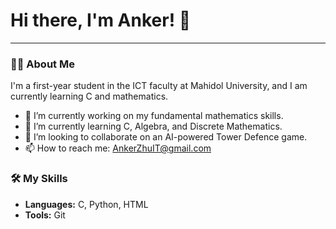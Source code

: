 # Hi there, I'm Anker! 👋

---

### 👨‍💻 About Me
I'm a first-year student in the ICT faculty at Mahidol University, and I am currently learning C and mathematics.

- 🔭 I’m currently working on my fundamental mathematics skills.
- 🌱 I’m currently learning C, Algebra, and Discrete Mathematics.
- 👯 I’m looking to collaborate on an AI-powered Tower Defence game.
- 📫 How to reach me: [AnkerZhuIT@gmail.com](mailto:AnkerZhuIT@gmail.com)

### 🛠️ My Skills
- **Languages:** C, Python, HTML
- **Tools:** Git
